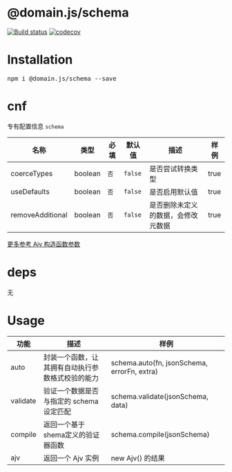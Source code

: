 # @domain.js/schema

[![Build status](https://travis-ci.com/domain-js/schema.svg?branch=master)](https://travis-ci.org/domain-js/schema)
[![codecov](https://codecov.io/gh/domain-js/schema/branch/master/graph/badge.svg)](https://codecov.io/gh/domain-js/schema)

# Installation
<pre>npm i @domain.js/schema --save</pre>

# cnf
专有配置信息 `schema`

| 名称 | 类型 | 必填 | 默认值 | 描述 | 样例 |
| ---- | ---- | ---- | ------ | ---- | ---- |
| coerceTypes | boolean | `否` | `false` | 是否尝试转换类型 | true |
| useDefaults | boolean | `否` | `false` | 是否启用默认值 | true |
| removeAdditional | boolean | `否` | `false` | 是否删除未定义的数据，会修改元数据 | true |

[更多参考 Ajv 构造函数参数](https://ajv.js.org/docs/api.html#options)

# deps
<pre>无</pre>


# Usage
| 功能 | 描述 | 样例 |
| ---- | ---- | ---- |
| auto | 封装一个函数，让其拥有自动执行参数格式校验的能力 | schema.auto(fn, jsonSchema, errorFn, extra) |
| validate | 验证一个数据是否与指定的 schema 设定匹配 | schema.validate(jsonSchema, data) |
| compile | 返回一个基于shema定义的验证器函数 | schema.compile(jsonSchema) |
| ajv | 返回一个 Ajv 实例 | new Ajv() 的结果 |
